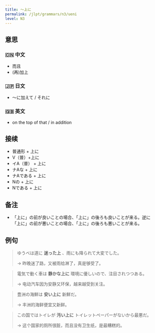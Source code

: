 ```yaml
---
title: 〜上に
permalink: /jlpt/grammars/n3/ueni
level: N3
---
```


## 意思

### 🇨🇳 中文

- 而且
- (再)加上 

### 🇯🇵 日文

- ～に加えて / それに

### 🇬🇧 英文

- on the top of that / in addition

## 接续

- 普通形 + 上に
- V（普）+上に
- イA（普） + 上に
- ナAな + 上に
- ナAである + 上に
- Nの + 上に
- Nである + 上に

## 备注

- 「上に」の前が良いことの場合、「上に」の後ろも良いことが来る。逆に「上に」の前が悪いことの場合、「上に」の後ろも悪いことが来る。

## 例句

> ゆうべは道に **迷った上** 、雨にも降られて大変でした。
>
> → 昨晚迷了路，又被雨给淋了，真是够受了。

> 電気で動く車は **静かな上に** 環境に優しいので、注目されつつある。
>
> → 电动汽车因为安静又环保，越来越受到关注。

> 豊洲の海鮮は **安い上に** 新鮮だ。
>
> → 丰洲的海鲜便宜又新鲜。

> この国ではトイレが **汚い上に** トイレットペーパーがないから最悪だ。
>
> → 这个国家的厕所很脏，而且没有卫生纸，是最糟糕的。


